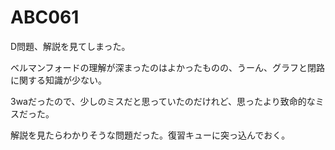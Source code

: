 # ABC061
D問題、解説を見てしまった。

ベルマンフォードの理解が深まったのはよかったものの、うーん、グラフと閉路に関する知識が少ない。

3waだったので、少しのミスだと思っていたのだけれど、思ったより致命的なミスだった。

解説を見たらわかりそうな問題だった。復習キューに突っ込んでおく。
